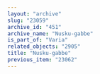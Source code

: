 ```yaml
---
layout: "archive"
slug: "23059"
archive_id: "451"
archive_name: "Nusku-gabbe"
is_part_of: "Varia"
related_objects: "2905"
title: "Nusku-gabbe"
previous_item: "23062"
---
```

